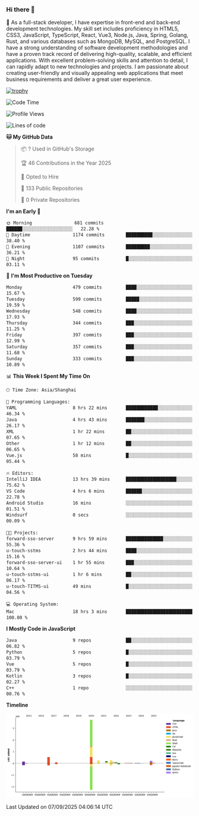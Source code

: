 ### Hi there 👋

🌱 As a full-stack developer, I have expertise in front-end and back-end development technologies. My skill set includes proficiency in HTML5, CSS3, JavaScript, TypeScript, React, Vue3, Node.js, Java, Spring, Golang, Rust, and various databases such as MongoDB, MySQL, and PostgreSQL. I have a strong understanding of software development methodologies and have a proven track record of delivering high-quality, scalable, and efficient applications. With excellent problem-solving skills and attention to detail, I can rapidly adapt to new technologies and projects. I am passionate about creating user-friendly and visually appealing web applications that meet business requirements and deliver a great user experience.

[![trophy](https://github-profile-trophy.vercel.app/?username=elton&rank=SECRET,SSS,SS,S,AAA,AA,A&theme=onedark&no-frame=true&margin-w=10)](https://github.com/ryo-ma/github-profile-trophy)

<!--START_SECTION:waka-->
![Code Time](http://img.shields.io/badge/Code%20Time-1%2C894%20hrs%2056%20mins-blue)

![Profile Views](http://img.shields.io/badge/Profile%20Views-0-blue)

![Lines of code](https://img.shields.io/badge/From%20Hello%20World%20I%27ve%20Written-5.8%20million%20lines%20of%20code-blue)

**🐱 My GitHub Data** 

> 📦 ? Used in GitHub's Storage 
 > 
> 🏆 46 Contributions in the Year 2025
 > 
> 💼 Opted to Hire
 > 
> 📜 133 Public Repositories 
 > 
> 🔑 0 Private Repositories 
 > 
**I'm an Early 🐤** 

```text
🌞 Morning                681 commits         ██████░░░░░░░░░░░░░░░░░░░   22.28 % 
🌆 Daytime                1174 commits        ██████████░░░░░░░░░░░░░░░   38.40 % 
🌃 Evening                1107 commits        █████████░░░░░░░░░░░░░░░░   36.21 % 
🌙 Night                  95 commits          █░░░░░░░░░░░░░░░░░░░░░░░░   03.11 % 
```
📅 **I'm Most Productive on Tuesday** 

```text
Monday                   479 commits         ████░░░░░░░░░░░░░░░░░░░░░   15.67 % 
Tuesday                  599 commits         █████░░░░░░░░░░░░░░░░░░░░   19.59 % 
Wednesday                548 commits         ████░░░░░░░░░░░░░░░░░░░░░   17.93 % 
Thursday                 344 commits         ███░░░░░░░░░░░░░░░░░░░░░░   11.25 % 
Friday                   397 commits         ███░░░░░░░░░░░░░░░░░░░░░░   12.99 % 
Saturday                 357 commits         ███░░░░░░░░░░░░░░░░░░░░░░   11.68 % 
Sunday                   333 commits         ███░░░░░░░░░░░░░░░░░░░░░░   10.89 % 
```


📊 **This Week I Spent My Time On** 

```text
🕑︎ Time Zone: Asia/Shanghai

💬 Programming Languages: 
YAML                     8 hrs 22 mins       ████████████░░░░░░░░░░░░░   46.34 % 
Java                     4 hrs 43 mins       ███████░░░░░░░░░░░░░░░░░░   26.17 % 
XML                      1 hr 22 mins        ██░░░░░░░░░░░░░░░░░░░░░░░   07.65 % 
Other                    1 hr 12 mins        ██░░░░░░░░░░░░░░░░░░░░░░░   06.65 % 
Vue.js                   58 mins             █░░░░░░░░░░░░░░░░░░░░░░░░   05.44 % 

🔥 Editors: 
IntelliJ IDEA            13 hrs 39 mins      ███████████████████░░░░░░   75.62 % 
VS Code                  4 hrs 6 mins        ██████░░░░░░░░░░░░░░░░░░░   22.78 % 
Android Studio           16 mins             ░░░░░░░░░░░░░░░░░░░░░░░░░   01.51 % 
Windsurf                 0 secs              ░░░░░░░░░░░░░░░░░░░░░░░░░   00.09 % 

🐱‍💻 Projects: 
forward-sso-server       9 hrs 59 mins       ██████████████░░░░░░░░░░░   55.36 % 
u-touch-sstms            2 hrs 44 mins       ████░░░░░░░░░░░░░░░░░░░░░   15.16 % 
forward-sso-server-ui    1 hr 55 mins        ███░░░░░░░░░░░░░░░░░░░░░░   10.64 % 
u-touch-sstms-ui         1 hr 6 mins         ██░░░░░░░░░░░░░░░░░░░░░░░   06.17 % 
u-touch-TITMS-ui         49 mins             █░░░░░░░░░░░░░░░░░░░░░░░░   04.56 % 

💻 Operating System: 
Mac                      18 hrs 3 mins       █████████████████████████   100.00 % 
```

**I Mostly Code in JavaScript** 

```text
Java                     9 repos             ██░░░░░░░░░░░░░░░░░░░░░░░   06.82 % 
Python                   5 repos             █░░░░░░░░░░░░░░░░░░░░░░░░   03.79 % 
Vue                      5 repos             █░░░░░░░░░░░░░░░░░░░░░░░░   03.79 % 
Kotlin                   3 repos             █░░░░░░░░░░░░░░░░░░░░░░░░   02.27 % 
C++                      1 repo              ░░░░░░░░░░░░░░░░░░░░░░░░░   00.76 % 
```



**Timeline**

![Lines of Code chart](https://raw.githubusercontent.com/elton/elton/main/assets/bar_graph.png)


 Last Updated on 07/09/2025 04:06:14 UTC
<!--END_SECTION:waka-->

<!--
**elton/elton** is a ✨ _special_ ✨ repository because its `README.md` (this file) appears on your GitHub profile.

Here are some ideas to get you started:

- 🔭 I’m currently working on ...
- 🌱 I’m currently learning ...
- 👯 I’m looking to collaborate on ...
- 🤔 I’m looking for help with ...
- 💬 Ask me about ...
- 📫 How to reach me: ...
- 😄 Pronouns: ...
- ⚡ Fun fact: ...
-->

